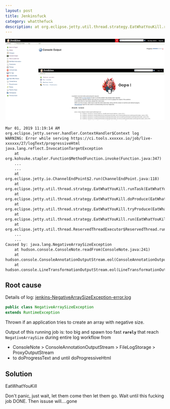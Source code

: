 ```yaml
---
layout: post
title: Jenkinsfuck
category: whatthefuck
description: at org.eclipse.jetty.util.thread.strategy.EatWhatYouKill.runTask(EatWhatYouKill.java:333)
---
```


![img](/assets/img/jenkins-oops.webp "EatWhatYouKill")

<!--description-->

```
Mar 01, 2019 11:19:14 AM org.eclipse.jetty.server.handler.ContextHandler$Context log
WARNING: Error while serving https://ci.tools.xxxxxx.io/job/live-xxxxxx/27/logText/progressiveHtml
java.lang.reflect.InvocationTargetException
    at org.kohsuke.stapler.Function$MethodFunction.invoke(Function.java:347)
    ...
    ...
    at org.eclipse.jetty.io.ChannelEndPoint$2.run(ChannelEndPoint.java:118)
    at org.eclipse.jetty.util.thread.strategy.EatWhatYouKill.runTask(EatWhatYouKill.java:333)
    at org.eclipse.jetty.util.thread.strategy.EatWhatYouKill.doProduce(EatWhatYouKill.java:310)
    at org.eclipse.jetty.util.thread.strategy.EatWhatYouKill.tryProduce(EatWhatYouKill.java:168)
    at org.eclipse.jetty.util.thread.strategy.EatWhatYouKill.run(EatWhatYouKill.java:126)
    at org.eclipse.jetty.util.thread.ReservedThreadExecutor$ReservedThread.run(ReservedThreadExecutor.java:366)
    ...
    ...
Caused by: java.lang.NegativeArraySizeException
    at hudson.console.ConsoleNote.readFrom(ConsoleNote.java:241)
    at hudson.console.ConsoleAnnotationOutputStream.eol(ConsoleAnnotationOutputStream.java:109)
    at hudson.console.LineTransformationOutputStream.eol(LineTransformationOutputStream.java:60)
```

## Root cause

Details of log: [jenkins-NegativeArraySizeException-error.log](/assets/raw/jenkins-NegativeArraySizeException-error.log) 
```java
public class NegativeArraySizeException
extends RuntimeException
```

Thrown if an application tries to create an array with negative size.

Output of this running job is: too big and spawn too fast **`rarely`** that reach `NegativeArraySize` during entire log workflow from
- ConsoleNote > ConsoleAnnotationOutputStream > FileLogStorage > ProxyOutputStream
- to doProgressText and until doProgressiveHtml

## Solution

EatWhatYouKill 

Don't panic, just wait, let them come then let them go. Wait until this fucking job DONE. Then issuse will....gone
